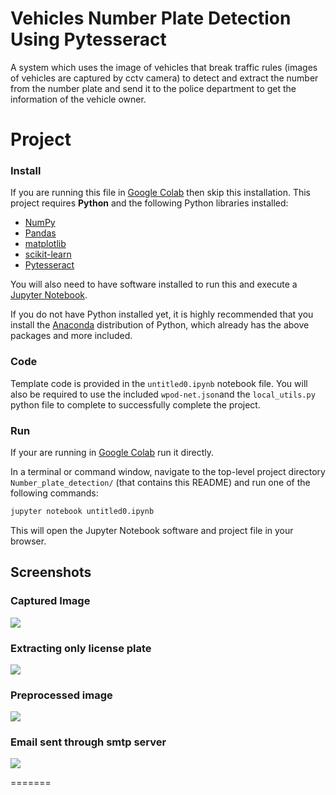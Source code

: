 # Vehicles Number Plate Detection Using Pytesseract
A system which uses the image of vehicles that break traffic rules (images of vehicles are captured by cctv camera) to detect and extract the number from the number plate and send it to the police department to get the information of the vehicle owner.
# Project 
### Install
If you are running this file in [Google Colab](https://colab.research.google.com/notebooks/intro.ipynb?utm_source=scs-index) then skip this installation. 
This project requires **Python** and the following Python libraries installed:

- [NumPy](http://www.numpy.org/)
- [Pandas](http://pandas.pydata.org/)
- [matplotlib](http://matplotlib.org/)
- [scikit-learn](http://scikit-learn.org/stable/)
- [Pytesseract]()

You will also need to have software installed to run this and execute a [Jupyter Notebook](http://jupyter.org/install.html).

If you do not have Python installed yet, it is highly recommended that you install the [Anaconda](https://www.anaconda.com/download/) distribution of Python, which already has the above packages and more included. 

### Code

Template code is provided in the `untitled0.ipynb` notebook file. You will also be required to use the included `wpod-net.json`and the `local_utils.py` python file to complete to successfully complete the project. 

### Run
If your are running in [Google Colab](https://colab.research.google.com/notebooks/intro.ipynb?utm_source=scs-index) run it directly.

In a terminal or command window, navigate to the top-level project directory `Number_plate_detection/` (that contains this README) and run one of the following commands:

```bash
jupyter notebook untitled0.ipynb
```
This will open the Jupyter Notebook software and project file in your browser.
## Screenshots

### Captured Image
![](https://github.com/nagendram399/Number_plate_detection/blob/main/Images/india_car_plate.jpg)

### Extracting only license plate
![](https://github.com/nagendram399/Number_plate_detection/blob/main/Images/Licenseplate.jpg)
### Preprocessed image
![](https://github.com/nagendram399/Number_plate_detection/blob/main/Images/preprocessedimage.jpg)
### Email sent through smtp server
![](https://github.com/nagendram399/Number_plate_detection/blob/main/Images/Emailscreenshot.png)

=======

